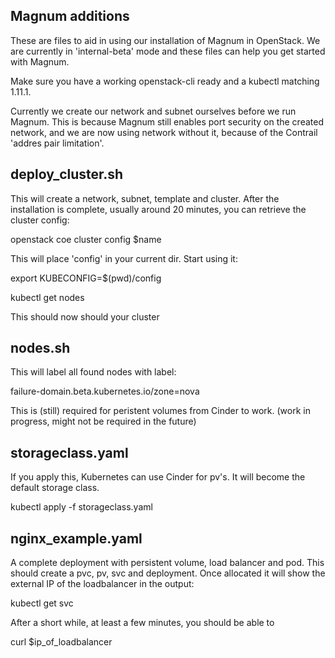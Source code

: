 Magnum additions
----------------

These are files to aid in using our installation of Magnum in OpenStack.  We
are currently in 'internal-beta' mode and these files can help you get started
with Magnum.

Make sure you have a working openstack-cli ready and a kubectl matching 1.11.1.

Currently we create our network and subnet ourselves before we run Magnum.
This is because Magnum still enables port security on the created network,
and we are now using network without it, because of the Contrail 'addres pair
limitation'.

deploy_cluster.sh
---------

This will create a network, subnet, template and cluster.
After the installation is complete, usually around 20 minutes, you can retrieve
the cluster config:

openstack coe cluster config $name

This will place 'config' in your current dir. Start using it:

export KUBECONFIG=$(pwd)/config

kubectl get nodes

This should now should your cluster


nodes.sh
--------

This will label all found nodes with label: 

failure-domain.beta.kubernetes.io/zone=nova

This is (still) required for peristent volumes from Cinder to work.
(work in progress, might not be required in the future)

storageclass.yaml
-----------------

If you apply this, Kubernetes can use Cinder for pv's. It will become the
default storage class.

kubectl apply -f storageclass.yaml

nginx_example.yaml
------------------

A complete deployment with persistent volume, load balancer and pod.
This should create a pvc, pv, svc and deployment. Once allocated it will show
the external IP of the loadbalancer in the output:

kubectl get svc

After a short while, at least a few minutes, you should be able to

curl $ip_of_loadbalancer



